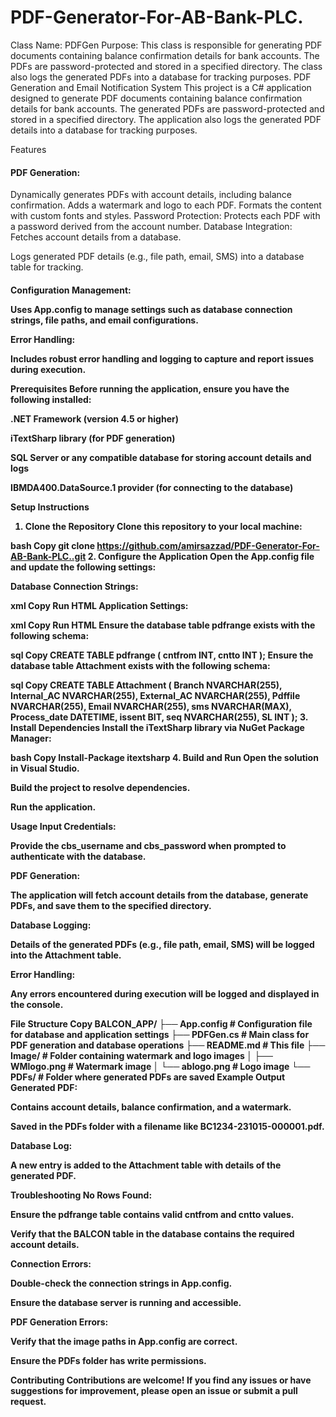 # PDF-Generator-For-AB-Bank-PLC.
Class Name: PDFGen  Purpose: This class is responsible for generating PDF documents containing balance confirmation details for bank accounts. The PDFs are password-protected and stored in a specified directory. The class also logs the generated PDFs into a database for tracking purposes.
PDF Generation and Email Notification System
This project is a C# application designed to generate PDF documents containing balance confirmation details for bank accounts. The generated PDFs are password-protected and stored in a specified directory. The application also logs the generated PDF details into a database for tracking purposes.

Features
<h4>PDF Generation:</h4>

Dynamically generates PDFs with account details, including balance confirmation.
Adds a watermark and logo to each PDF.
Formats the content with custom fonts and styles.
Password Protection:
Protects each PDF with a password derived from the account number.
Database Integration:
Fetches account details from a database.

Logs generated PDF details (e.g., file path, email, SMS) into a database table for tracking.

<h4>Configuration Management:

Uses App.config to manage settings such as database connection strings, file paths, and email configurations.

Error Handling:

Includes robust error handling and logging to capture and report issues during execution.

Prerequisites
Before running the application, ensure you have the following installed:

.NET Framework (version 4.5 or higher)

iTextSharp library (for PDF generation)

SQL Server or any compatible database for storing account details and logs

IBMDA400.DataSource.1 provider (for connecting to the database)

Setup Instructions
1. Clone the Repository
Clone this repository to your local machine:

bash
Copy
git clone https://github.com/amirsazzad/PDF-Generator-For-AB-Bank-PLC..git
2. Configure the Application
Open the App.config file and update the following settings:

Database Connection Strings:

xml
Copy
<connectionStrings>
  <add name="ConnectionString1" connectionString="Your_Database_Connection_String" />
</connectionStrings>
Run HTML
Application Settings:

xml
Copy
<appSettings>
  <add key="Type" value="Your_Account_Type" />
  <add key="Exclude" value="Excluded_Branches" />
  <add key="CBS" value="Your_CBS_Value" />
  <add key="Unit" value="Your_Unit_Value" />
  <add key="pathpdf" value="Path_To_Save_PDFs" />
  <add key="relativePath" value="Path_To_Watermark_Image" />
  <add key="imageWM_path" value="Path_To_Image_Folder" />
  <add key="relativeURL" value="Path_To_Logo_Image" />
  <add key="imageURL_path" value="Path_To_Logo_Folder" />
</appSettings>
Run HTML
Ensure the database table pdfrange exists with the following schema:

sql
Copy
CREATE TABLE pdfrange (
    cntfrom INT,
    cntto INT
);
Ensure the database table Attachment exists with the following schema:

sql
Copy
CREATE TABLE Attachment (
    Branch NVARCHAR(255),
    Internal_AC NVARCHAR(255),
    External_AC NVARCHAR(255),
    Pdffile NVARCHAR(255),
    Email NVARCHAR(255),
    sms NVARCHAR(MAX),
    Process_date DATETIME,
    issent BIT,
    seq NVARCHAR(255),
    SL INT
);
3. Install Dependencies
Install the iTextSharp library via NuGet Package Manager:

bash
Copy
Install-Package itextsharp
4. Build and Run
Open the solution in Visual Studio.

Build the project to resolve dependencies.

Run the application.

Usage
Input Credentials:

Provide the cbs_username and cbs_password when prompted to authenticate with the database.

PDF Generation:

The application will fetch account details from the database, generate PDFs, and save them to the specified directory.

Database Logging:

Details of the generated PDFs (e.g., file path, email, SMS) will be logged into the Attachment table.

Error Handling:

Any errors encountered during execution will be logged and displayed in the console.

File Structure
Copy
BALCON_APP/
├── App.config                # Configuration file for database and application settings
├── PDFGen.cs                 # Main class for PDF generation and database operations
├── README.md                 # This file
├── Image/                    # Folder containing watermark and logo images
│   ├── WMlogo.png            # Watermark image
│   └── ablogo.png            # Logo image
└── PDFs/                     # Folder where generated PDFs are saved
Example Output
Generated PDF:

Contains account details, balance confirmation, and a watermark.

Saved in the PDFs folder with a filename like BC1234-231015-000001.pdf.

Database Log:

A new entry is added to the Attachment table with details of the generated PDF.

Troubleshooting
No Rows Found:

Ensure the pdfrange table contains valid cntfrom and cntto values.

Verify that the BALCON table in the database contains the required account details.

Connection Errors:

Double-check the connection strings in App.config.

Ensure the database server is running and accessible.

PDF Generation Errors:

Verify that the image paths in App.config are correct.

Ensure the PDFs folder has write permissions.

Contributing
Contributions are welcome! If you find any issues or have suggestions for improvement, please open an issue or submit a pull request.
